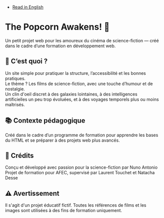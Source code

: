 - [Read in English](README.md)

# The Popcorn Awakens! 🍿 

Un petit projet web pour les amoureux du cinéma de science-fiction — créé dans le cadre d’une formation en développement web.

## 🌌 C’est quoi ?

Un site simple pour pratiquer la structure, l’accessibilité et les bonnes pratiques.  
Le thème ? Les films de science-fiction, avec une touche d’humour et de nostalgie.  
Un clin d'oeil discret à des galaxies lointaines, à des intelligences artificielles un peu trop évoluées, et à des voyages temporels plus ou moins maîtrisés.

## 📚 Contexte pédagogique

Créé dans le cadre d’un programme de formation pour apprendre les bases du HTML et se préparer à des projets web plus avancés.

## 🤖 Crédits

Conçu et développé avec passion pour la science-fiction par Nuno Antonio  
Projet de formation pour AFEC, supervisé par Laurent Touchet et Natacha Desse

## ⚠️ Avertissement

Il s'agit d'un projet éducatif fictif. Toutes les références de films et les images sont utilisées à des fins de formation uniquement.